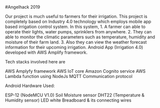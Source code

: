 #Angelhack 2019

Our project is much useful to farmers for their irrigation. This project is completely based on Industry 4.0 technology which employs mobile app based irrigation control system. In this system, 1. A farmer can able to operate their lights, water pumps, sprinklers from anywhere. 2. They can able to monitor the climatic parameters such as temperature, humidity and moisture of their farm land. 3. Also they can view the weather forecast information for their upcoming irrigation.
Android App (Irrigation 4.0) developed with AWS Amplify framework.

Tech stacks involved here are

AWS Amplyfy framework
AWS IoT core
Amazon Cognito service
AWS Lambda function using NodeJs
MQTT Communication protocol

Android
Hardware Used:

ESP-12 (NodeMCU V1.0)
Soil Moisture sensor
DHT22 (Temperature & Humidity sensor)
LED white
Breadboard & its connecting wires
